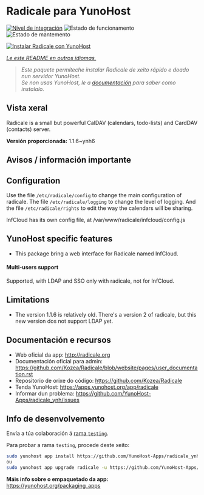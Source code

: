 <!--
NOTA: Este README foi creado automáticamente por <https://github.com/YunoHost/apps/tree/master/tools/readme_generator>
NON debe editarse manualmente.
-->

# Radicale para YunoHost

[![Nivel de integración](https://dash.yunohost.org/integration/radicale.svg)](https://dash.yunohost.org/appci/app/radicale) ![Estado de funcionamento](https://ci-apps.yunohost.org/ci/badges/radicale.status.svg) ![Estado de mantemento](https://ci-apps.yunohost.org/ci/badges/radicale.maintain.svg)

[![Instalar Radicale con YunoHost](https://install-app.yunohost.org/install-with-yunohost.svg)](https://install-app.yunohost.org/?app=radicale)

*[Le este README en outros idiomas.](./ALL_README.md)*

> *Este paquete permíteche instalar Radicale de xeito rápido e doado nun servidor YunoHost.*  
> *Se non usas YunoHost, le a [documentación](https://yunohost.org/install) para saber como instalalo.*

## Vista xeral

Radicale is a small but powerful CalDAV (calendars, todo-lists) and CardDAV (contacts) server.


**Versión proporcionada:** 1.1.6~ynh6
## Avisos / información importante

## Configuration

Use the file `/etc/radicale/config` to change the main configuration of radicale.
The file `/etc/radicale/logging` to change the level of logging.
And the file `/etc/radicale/rights` to edit the way the calendars will be sharing.

InfCloud has its own config file, at /var/www/radicale/infcloud/config.js

## YunoHost specific features

* This package bring a web interface for Radicale named InfCloud.

#### Multi-users support

Supported, with LDAP and SSO only with radicale, not for InfCloud.

## Limitations

* The version 1.1.6 is relatively old. There's a version 2 of radicale, but this new version dos not support LDAP yet.

## Documentación e recursos

- Web oficial da app: <http://radicale.org>
- Documentación oficial para admin: <https://github.com/Kozea/Radicale/blob/website/pages/user_documentation.rst>
- Repositorio de orixe do código: <https://github.com/Kozea/Radicale>
- Tenda YunoHost: <https://apps.yunohost.org/app/radicale>
- Informar dun problema: <https://github.com/YunoHost-Apps/radicale_ynh/issues>

## Info de desenvolvemento

Envía a túa colaboración á [rama `testing`](https://github.com/YunoHost-Apps/radicale_ynh/tree/testing).

Para probar a rama `testing`, procede deste xeito:

```bash
sudo yunohost app install https://github.com/YunoHost-Apps/radicale_ynh/tree/testing --debug
ou
sudo yunohost app upgrade radicale -u https://github.com/YunoHost-Apps/radicale_ynh/tree/testing --debug
```

**Máis info sobre o empaquetado da app:** <https://yunohost.org/packaging_apps>
